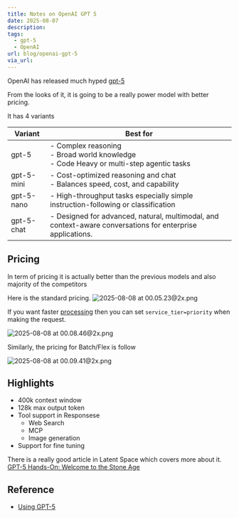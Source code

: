 ```yaml
---
title: Notes on OpenAI GPT 5
date: 2025-08-07
description: 
tags:
  - gpt-5
  - OpenAI
url: blog/openai-gpt-5
via_url:
---
```

OpenAI has released much hyped [gpt-5](https://openai.com/index/introducing-gpt-5-for-developers/)

From the looks of it, it is going to be a really power model with better pricing.

It has 4 variants

| Variant    | Best for                                                                                                   |
| ---------- | ---------------------------------------------------------------------------------------------------------- |
| gpt-5      | - Complex reasoning<br>- Broad world knowledge <br>- Code Heavy or multi-step agentic tasks                |
| gpt-5-mini | - Cost-optimized reasoning and chat<br>- Balances speed, cost, and capability                              |
| gpt-5-nano | - High-throughput tasks especially simple instruction-following or classification                          |
| gpt-5-chat | - Designed for advanced, natural, multimodal, and context-aware conversations for enterprise applications. |
## Pricing
In term of pricing it is actually better than the previous models and also majority of the competitors

Here is the standard pricing.
![2025-08-08 at 00.05.23@2x.png](/images/2025-08-08-at-00.05.23-at-2x.png)

If you want faster [processing](https://platform.openai.com/docs/guides/priority-processing) then you can set `service_tier=priority` when making the request.

![2025-08-08 at 00.08.46@2x.png](/images/2025-08-08-at-00.08.46-at-2x.png)

Similarly, the pricing for Batch/Flex is follow

![2025-08-08 at 00.09.41@2x.png](/images/2025-08-08-at-00.09.41-at-2x.png)

## Highlights
- 400k context window
- 128k max output token
- Tool support in Responsese
	- Web Search
	- MCP
	- Image generation
- Support for fine tuning


There is a really good article in Latent Space which covers more about it.
[GPT-5 Hands-On: Welcome to the Stone Age](https://www.latent.space/p/gpt-5-review)

## Reference
- [Using GPT-5](https://platform.openai.com/docs/guides/latest-model)